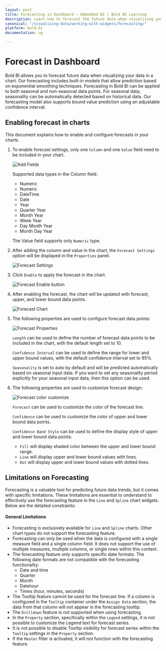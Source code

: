 ```yaml
---
layout: post
title: Forecasting in Dashboard – Embedded BI | Bold BI Learning
description: Learn how to forecast the future data when visualizing your data in chart in Bold BI Embedded dashboard.
canonical: "/visualizing-data/working-with-widgets/forecasting/"
platform: bold-bi
documentation: ug

---
```


# Forecast in Dashboard

Bold BI allows you to forecast future data when visualizing your data in a chart. Our forecasting includes built-in models that allow prediction based on exponential smoothing techniques. Forecasting in Bold BI can be applied to both seasonal and non-seasonal data points. For seasonal data, seasonality can be automatically detected based on historical data. Our forecasting model also supports bound value prediction using an adjustable confidence interval.

## Enabling forecast in charts

This document explains how to enable and configure forecasts in your charts.

1. To enable forecast settings, only one `Column` and one `Value` field need to be included in your chart.

    ![Add Fields](/static/assets/visualizing-data/working-with-widgets/images/forecastassigndata.png)

    Supported data types in the Column field:   
    * Numeric
    * Numeric
    * DateTime
    * Date
    * Year
    * Quarter Year
    * Month Year
    * Week Year
    * Day Month Year
    * Month Day Year        

    The Value field supports only `Numeric` type.

2. After adding the column and value in the chart, the `Forecast Settings` option will be displayed in the `Properties` panel.

    ![Forecast Settings](/static/assets/visualizing-data/working-with-widgets/images/forecastsettings.png)

3. Click `Enable` to apply the forecast in the chart.

    ![Forecast Enable button](/static/assets/visualizing-data/working-with-widgets/images/forecastenablebutton.png)

4. After enabling the forecast, the chart will be updated with forecast, upper, and lower bound data points.

    ![Forecast Chart](/static/assets/visualizing-data/working-with-widgets/images/forecastchart.png)

5. The following properties are used to configure forecast data points:

    ![Forecast Properties](/static/assets/visualizing-data/working-with-widgets/images/forecastproperties.png)

   `Length` can be used to define the number of forecast data points to be included in the chart, with the default length set to 10.

   `Confidence Interval` can be used to define the range for lower and upper bound values, with the default confidence interval set to 95%.

   `Seasonality` is set to auto by default and will be predicted automatically based on seasonal input data. If you want to set any seasonality period explicitly for your seasonal input data, then this option can be used. 

6. The following properties are used to customize forecast design:

    ![Forecast color customize](/static/assets/visualizing-data/working-with-widgets/images/forecastcustomization.png)

    `Forecast` can be used to customize the color of the forecast line.

    `Confidence` can be used to customize the color of upper and lower bound data points.

    `Confidence Band Style` can be used to define the display style of upper and lower bound data points:

    * `Fill` will display shaded color between the upper and lower bound range.
    * `Line` will display upper and lower bound values with lines.
    * `Dot` will display upper and lower bound values with dotted lines.

## Limitations on Forecasting
Forecasting is a valuable tool for predicting future data trends, but it comes with specific limitations. These limitations are essential to understand to effectively use the forecasting feature in the `Line` and `Spline` chart widgets. Below are the detailed constraints:

#### General Limitations
- Forecasting is exclusively available for `Line` and `Spline` charts. Other chart types do not support the forecasting feature.
- Forecasting can only be used when the data is configured with a single measure field and a single column field. It does not support the use of multiple measures, multiple columns, or single rows within this context.
- The forecasting feature only supports specific date formats. The following date formats are not compatible with the forecasting functionality:
     - Date and time
     - Quarter
     - Month
     - Datehour
     - Times (hour, minutes, seconds)
- The Tooltip feature cannot be used for the forecast line. If a column is configured in the `Tooltip` container under the `Assign Data` section, the data from that column will not appear in the forecasting tooltip.
- The `Drilldown` feature is not supported when using forecasting.
- In the `Property` section, specifically within the `Legend` settings, it is not possible to customize the Legend text for forecast series.
- It is not possible to disable Tooltip visibility for forecast series within the `Tooltip` settings in the `Property` section.
- If the `Master` filter is activated, it will not function with the forecasting feature.
